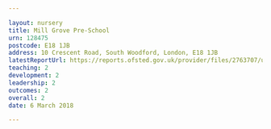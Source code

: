 ```yaml
---

layout: nursery
title: Mill Grove Pre-School
urn: 128475
postcode: E18 1JB
address: 10 Crescent Road, South Woodford, London, E18 1JB
latestReportUrl: https://reports.ofsted.gov.uk/provider/files/2763707/urn/128475.pdf
teaching: 2
development: 2
leadership: 2
outcomes: 2
overall: 2
date: 6 March 2018

---
```

